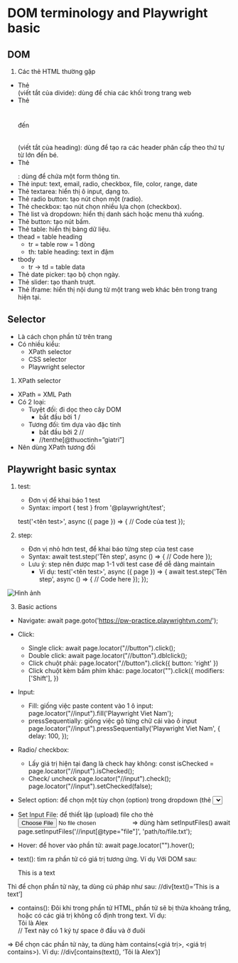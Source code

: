 # DOM terminology and Playwright basic
## DOM
1. Các thẻ HTML thường gặp
- Thẻ <div> (viết tắt của divide): dùng để chia các khối trong trang web
- Thẻ <h1></h1> đến <h6></h6> (viết tắt của heading): dùng để tạo ra các header phân cấp theo thứ tự từ lớn đến bé.
- Thẻ <form></form>: dùng để chứa một form thông tin.
- Thẻ input: text, email, radio, checkbox, file, color, range, date
- Thẻ textarea: hiển thị ô input, dạng to.
- Thẻ radio button: tạo nút chọn một (radio).
- Thẻ checkbox: tạo nút chọn nhiều lựa chọn (checkbox).
- Thẻ list và dropdown: hiển thị danh sách hoặc menu thả xuống.
- Thẻ button: tạo nút bấm.
- Thẻ table: hiển thị bảng dữ liệu.
- thead = table heading
    - tr = table row = 1 dòng
    - th: table heading: text in đậm
- tbody
    - tr -> td = table data
- Thẻ date picker: tạo bộ chọn ngày.
- Thẻ slider: tạo thanh trượt.
- Thẻ iframe: hiển thị nội dung từ một trang web khác bên trong trang hiện tại.

## Selector
- Là cách chọn phần tử trên trang
- Có nhiều kiểu:
    - XPath selector
    - CSS selector
    - Playwright selector

1. XPath selector
- XPath = XML Path
- Có 2 loại:
    - Tuyệt đối: đi dọc theo cây DOM
        - bắt đầu bởi 1 /
    - Tương đối: tìm dựa vào đặc tính
        - bắt đầu bởi 2 //
        - //tenthe[@thuoctinh=”giatri”]
-  Nên dùng XPath tương đối

## Playwright basic syntax
1. test: 
    - Đơn vị để khai báo 1 test
    - Syntax:
    import { test } from '@playwright/test';

    test('<tên test>', async ({ page }) => {
        // Code của test
    });

2. step: 
    - Đơn vị nhỏ hơn test, để khai báo từng step của test case
    - Syntax:
    await test.step('Tên step', async () => {
    // Code here
    });
    - Lưu ý: step nên được map 1-1 với test case để dễ dàng maintain
        - Ví dụ:
       test('<tên test>', async ({ page }) => {
            await test.step('Tên step', async () => {
             // Code here
            });
        }); 

![Hình ảnh](tests/lesson5/tests/files/ex-test-step.png)

3. Basic actions
- Navigate: await page.goto('https://pw-practice.playwrightvn.com/');

- Click: 
    - Single click: await page.locator("//button").click();
    - Double click: await page.locator("//button").dblclick();
    - Click chuột phải: 
        page.locator("//button").click({
        button: 'right'
        })
    - Click chuột kèm bấm phím khác:
        page.locator("").click({
        modifiers: ['Shift'],
        })

- Input:
    - Fill: giống việc paste content vào 1 ô input:
        page.locator("//input").fill('Playwright Viet Nam');
    - pressSequentially: giống việc gõ từng chữ cái vào ô input
        page.locator("//input").pressSequentially('Playwright
        Viet Nam', {
            delay: 100,
        });

- Radio/ checkbox: 
    - Lấy giá trị hiện tại đang là check hay không:
        const isChecked = page.locator("//input").isChecked();
    - Check/ uncheck
        page.locator("//input").check();
        page.locator("//input").setChecked(false);

- Select option: để chọn một tùy chọn (option) trong dropdown (thẻ <select>) => sử dụng hàm selectOption()
    await page.selectOption('//selector đến thẻ select', '//value');

- Set Input File: để thiết lập (upload) file cho thẻ <input type="file"> => dùng hàm setInputFiles()
    await page.setInputFiles('//input[@type="file"]', 'path/to/file.txt');

- Hover: để hover vào phần tử: 
    await page.locator("<xpath here>").hover();

- text(): tìm ra phần tử có giá trị tương ứng. Ví dụ 
Với DOM sau: 
    <div @class=”playwright”>This is a text</div> 
Thì để chọn phần tử này, ta dùng cú pháp như sau: 
    //div[text()=’This is a text’] 

- contains(): Đôi khi trong phần tử HTML, phần tử sẽ bị thừa khoảng trắng, hoặc có các giá trị không cố định trong text. Ví dụ:
    <div> Tôi là Alex </div> // Text này có 1 ký tự space ở đầu và ở đuôi <div>
=> Để chọn các phần tử này, ta dùng hàm contains(<giá trị>, <giá trị contains>). Ví dụ: 
    //div[contains(text(), ‘Tôi là Alex’)] 



    
